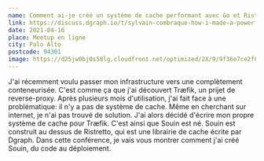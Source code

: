 ```yaml
---
name: Comment ai-je créé un système de cache performant avec Go et Ristretto
link: https://discuss.dgraph.io/t/sylvain-combraque-how-i-made-a-powerful-cache-system-using-go-and-ristretto/13480
date: 2021-04-16
place: Meetup en ligne
city: Palo Alto
postcode: 94301
image: https://d25jw0bj0s58lg.cloudfront.net/optimized/2X/9/9f36e7ce2f6060825c04747a67466d35c27be9f9_2_1380x776.png
---
```


J'ai récemment voulu passer mon infrastructure vers une complètement conteneurisée. C'est comme ça que j'ai découvert Træfik, un prijet de reverse-proxy. Après plusieurs mois d'utilisation, j'ai fait face à une problématique: il n'y a pas de système de cache. Même en cherchant sur internet, je n'ai pas trouvé de solution. J'ai alors décidé d'écrire mon propre système de cache pour Træfik. C'est ainsi que Souin est né. Souin est construit au dessus de Ristretto, qui est une librairie de cache écrite par Dgraph. Dans cette conférence, je vais vous montrer comment j'ai créé Souin, du code au déploiement.
